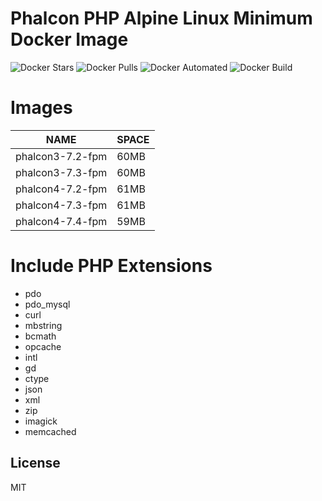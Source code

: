 # Phalcon PHP Alpine Linux Minimum Docker Image

![Docker Stars](https://img.shields.io/docker/stars/fagai/phalcon-alpine.svg)
![Docker Pulls](https://img.shields.io/docker/pulls/fagai/phalcon-alpine.svg)
![Docker Automated](https://img.shields.io/docker/automated/fagai/phalcon-alpine.svg)
![Docker Build](https://img.shields.io/docker/build/fagai/phalcon-alpine.svg)

# Images

| NAME | SPACE |
| --- | --- |
| phalcon3-7.2-fpm | 60MB |
| phalcon3-7.3-fpm | 60MB |
| phalcon4-7.2-fpm | 61MB |
| phalcon4-7.3-fpm | 61MB |
| phalcon4-7.4-fpm | 59MB |

# Include PHP Extensions

* pdo
* pdo_mysql
* curl 
* mbstring 
* bcmath
* opcache 
* intl
* gd
* ctype
* json
* xml
* zip
* imagick
* memcached

## License
MIT
